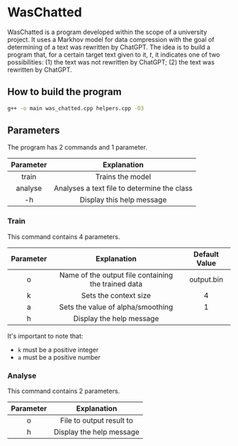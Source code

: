# WasChatted
WasChatted is a program developed within the scope of a university project.
It uses a Markhov model for data compression with the goal of determining of a text was rewritten by ChatGPT.
The idea is to build a program that, for a certain target text given to it, *t*, it indicates one of two possibilities: (1) the text was not rewritten by ChatGPT; (2) the text was rewritten by ChatGPT.

## How to build the program
```bash
g++ -o main was_chatted.cpp helpers.cpp -O3
```

## Parameters
The program has 2 commands and 1 parameter.

| Parameter 	   |            Explanation    	                                | 
|:-------------: |:--------------------------------------------------------:	|
|     train      |     Trains the model    	                                  |
|     analyse    |  Analyses a text file to determine the class               |
|     -h     	   |         Display this help message                        	|

### Train
  This command contains 4 parameters.

| Parameter 	|                 Explanation                          | Default Value 	|
|:---------:	|:---------------------------------------------------: |:-------------:	|
|     o     	|  Name of the output file containing the trained data |  output.bin   	|
|     k     	|     Sets the context size              	             |     4        	|
|     a     	|     Sets the value of alpha/smoothing 	             |     1       	  |
|     h     	|     Display the help message       	                 |              	|


It's important to note that:
- `k` must be a positive integer
- `a` must be a positive number

### Analyse
  This command contains 2 parameters.

| Parameter 	|              Explanation               |
|:---------:	|:-------------------------------------: |
|     o     	|   File to output result to             |
|     h     	|     Display the help message           |
